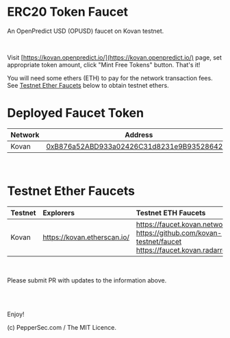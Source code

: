 # ERC20 Token Faucet

An OpenPredict USD (OPUSD) faucet on Kovan testnet.

<br />

Visit [https://kovan.openpredict.io/](https://kovan.openpredict.io/) page, set appropriate token amount, click "Mint Free Tokens" button. That's it!

You will need some ethers (ETH) to pay for the network transaction fees. See [Testnet Ether Faucets](#testnet-ether-faucets) below to obtain testnet ethers.

# Deployed Faucet Token

| Network  | Address |
| ------------- | ------------- |
| Kovan  | [0xB876a52ABD933a02426C31d8231e9B9352864214](https://kovan.etherscan.io/token/0xB876a52ABD933a02426C31d8231e9B9352864214)  |

<br />

# Testnet Ether Faucets

Testnet   | Explorers                     | Testnet ETH Faucets
:-------- |:----------------------------- |:-------------------------
Kovan     | https://kovan.etherscan.io/   | https://faucet.kovan.network/<br />https://github.com/kovan-testnet/faucet<br />https://faucet.kovan.radarrelay.com/

<br />

Please submit PR with updates to the information above.

<br />

<br />

Enjoy!

(c) PepperSec.com / The MIT Licence.
